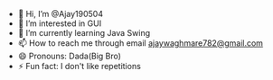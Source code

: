 - 👋 Hi, I’m @Ajay190504
- 👀 I’m interested in GUI
- 🌱 I’m currently learning Java Swing
- 📫 How to reach me through email ajaywaghmare782@gmail.com
- 😄 Pronouns: Dada(Big Bro)
- ⚡ Fun fact: I don't like repetitions

<!---
Ajay190504/Ajay190504 is a ✨ special ✨ repository because its `README.md` (this file) appears on your GitHub profile.
You can click the Preview link to take a look at your changes.
--->
